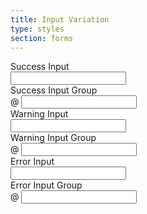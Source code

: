 ```yaml
---
title: Input Variation
type: styles
section: forms
---
```


<form class="form-grid">
	<div class="form-row has-success has-feedback">
		<div class="form-label">
			<label>Success Input</label>
		</div>
		<div class="form-response">
			<input type="text" class="form-control" />
		</div>
	</div>
	<div class="form-row has-success has-feedback">
		<div class="form-label">
			<label>Success Input Group</label>
		</div>
		<div class="form-response">
			<div class="input-group">
				<span class="input-group-addon">@</span>
				<input type="text" class="form-control" />
			</div>
		</div>
	</div>
	<div class="form-row has-warning has-feedback">
		<div class="form-label">
			<label>Warning Input</label>
		</div>
		<div class="form-response">
			<input type="text" class="form-control" />
		</div>
	</div>
	<div class="form-row has-warning has-feedback">
		<div class="form-label">
			<label>Warning Input Group</label>
		</div>
		<div class="form-response">
			<div class="input-group">
				<span class="input-group-addon">@</span>
				<input type="text" class="form-control" />
			</div>
		</div>
	</div>
	<div class="form-row has-danger has-feedback">
		<div class="form-label">
			<label>Error Input</label>
		</div>
		<div class="form-response">
			<input type="text" class="form-control" />
		</div>
	</div>
	<div class="form-row has-danger has-feedback">
		<div class="form-label">
			<label>Error Input Group</label>
		</div>
		<div class="form-response">
			<div class="input-group">
				<span class="input-group-addon">@</span>
				<input type="text" class="form-control" />
			</div>
		</div>
	</div>
</form>
